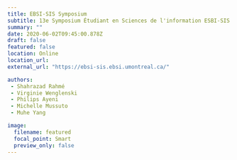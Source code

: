 ```yaml
---
title: EBSI-SIS Symposium
subtitle: 13e Symposium Étudiant en Sciences de l'information ESBI-SIS / 13th EBSI-SIS Student Symposium in Information Studies 
summary: ""
date: 2020-06-02T09:45:00.878Z
draft: false
featured: false
location: Online
location_url: 
external_url: "https://ebsi-sis.ebsi.umontreal.ca/"

authors:
 - Shahrazad Rahmé
 - Virginie Wenglenski
 - Philips Ayeni
 - Michelle Mussuto
 - Muhe Yang

image:
  filename: featured
  focal_point: Smart
  preview_only: false
---
```


